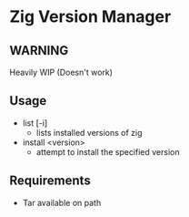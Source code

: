 # Zig Version Manager

## WARNING

Heavily WIP  (Doesn't work)

## Usage

* list [-i]
  * lists installed versions of zig
* install \<version>
  * attempt to install the specified version

## Requirements

* Tar available on path
